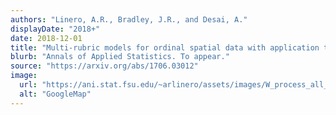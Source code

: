 ```yaml
---
authors: "Linero, A.R., Bradley, J.R., and Desai, A."
displayDate: "2018+"
date: 2018-12-01
title: "Multi-rubric models for ordinal spatial data with application to online ratings from Yelp"
blurb: "Annals of Applied Statistics. To appear."
source: "https://arxiv.org/abs/1706.03012"
image:
  url: "https://ani.stat.fsu.edu/~arlinero/assets/images/W_process_all_rest.jpg"
  alt: "GoogleMap"
---
```

